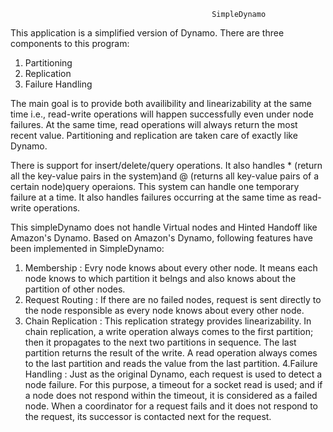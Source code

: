                                                  SimpleDynamo
 
This application is a simplified version of Dynamo. There are three components to this program:
1. Partitioning
2. Replication
3. Failure Handling

The main goal is to provide both availibility and linearizability at the same time i.e., read-write operations will happen
successfully even under node failures. At the same time, read operations will always return the most recent value. Partitioning and 
replication are taken care of exactly like Dynamo.

There is support for insert/delete/query operations. It also handles * (return all the key-value pairs in the system)and @ 
(returns all key-value pairs of a certain node)query operaions. This system can handle one temporary failure at a time. It also 
handles failures occurring at the same time as read-write operations.

This simpleDynamo does not handle Virtual nodes and Hinted Handoff like Amazon's Dynamo. Based on Amazon's Dynamo, following
features have been implemented in SimpleDynamo:

1. Membership : Evry node knows about every other node. It means each node knows to which partition it belngs and also knows
about the partition of other nodes.
2.  Request Routing : If there are no failed nodes, request is sent directly to the node responsible as every node knows about
every other node.
3.  Chain Replication : This replication strategy provides linearizability. In chain replication, a write operation
always comes to the first partition; then it propagates to the next two partitions in sequence. The last partition returns 
the result of the write. A read operation always comes to the last partition and reads the value from the last partition.
4.Failure Handling :  Just as the original Dynamo, each request is used to detect a node failure. For this purpose, 
a timeout for a socket read is used; and if a node does not respond within the timeout, it is considered as a failed node.
When a coordinator for a request fails and it does not respond to the request, its successor is contacted next for the request.




